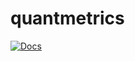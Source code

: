 # quantmetrics

[![Docs](https://img.shields.io/badge/docs-online-blue)](https://elazkany.github.io/quantmetrics/)
